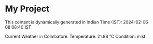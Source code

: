 # My Project

This content is dynamically generated in Indian Time (IST): 2024-02-06 08:08:40 IST


Current Weather in Coimbatore:
Temperature: 21.88 °C
Condition: mist
